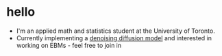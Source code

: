 # hello

- I'm an applied math and statistics student at the University of Toronto.
- Currently implementing a [denoising diffusion model](https://github.com/sugolov/diffusion) and interested in working on EBMs - feel free to join in
